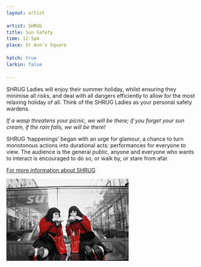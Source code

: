 ```yaml
---
layout: artist

artist: SHRUG
title: Sun Safety
time: 12-5pm
place: St Ann's Square

hatch: true
larkin: false

---
```


SHRUG Ladies will enjoy their summer holiday, whilst ensuring they minimise all risks, and deal with all dangers efficiently to allow for the most relaxing holiday of all. Think of the SHRUG Ladies as your personal safety wardens.

*If a wasp threatens your picnic, we will be there; if you forget your sun cream, if the rain falls, we will be there!* 

SHRUG ‘happenings’ began with an urge for glamour, a chance to turn monotonous actions into durational acts: performances for everyone to view. The audience is the general public, anyone and everyone who wants to interact is encouraged to do so, or walk by, or stare from afar. 

[For more information about SHRUG](http://www.shrugladies.com)

![SHRUGl](SHRUG-1.jpg)